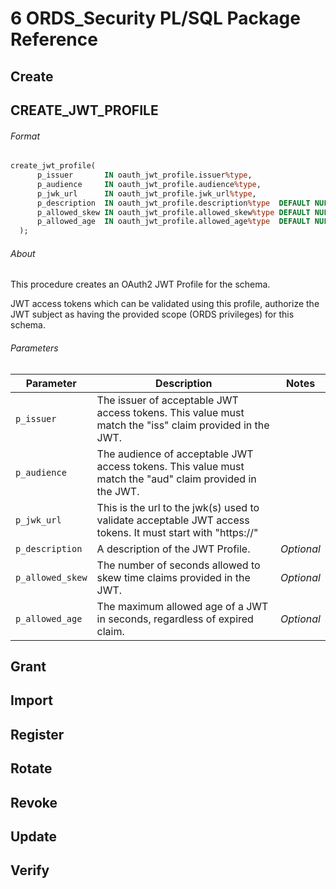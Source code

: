 <!-- Example pandoc 3-implicit-parameters.md -f markdown -t docx -o 3-implicit-parameters.md.docx -->

<!-- https://oracle-my.sharepoint.com/personal/tulika_das_oracle_com/_layouts/15/onedrive.aspx?csf=1&web=1&e=7EGLVb&CID=a41001e8%2D3a7e%2D403f%2D9234%2D713d44bb73d6&id=%2Fpersonal%2Ftulika%5Fdas%5Foracle%5Fcom%2FDocuments%2FTD%20Projects%2FORDS%20Doc%20Revamp%202023&FolderCTID=0x0120004335BE87777DC644A1BD73BDB63CA75D&view=0 -->

# 6 ORDS_Security PL/SQL Package Reference

<!-- Need about section -->

## Create

## CREATE_JWT_PROFILE

###### Format

```sql
create_jwt_profile(
      p_issuer       IN oauth_jwt_profile.issuer%type,
      p_audience     IN oauth_jwt_profile.audience%type,
      p_jwk_url      IN oauth_jwt_profile.jwk_url%type,
      p_description  IN oauth_jwt_profile.description%type  DEFAULT NULL,
      p_allowed_skew IN oauth_jwt_profile.allowed_skew%type DEFAULT NULL,
      p_allowed_age  IN oauth_jwt_profile.allowed_age%type  DEFAULT NULL
  );
```

###### About

This procedure creates an OAuth2 JWT Profile for the schema.

JWT access tokens which can be validated using this profile, authorize the JWT subject as having the provided scope (ORDS privileges) for this schema.

###### Parameters

| Parameter | Description | Notes |
| --------- | ----------- | ----- |
| `p_issuer` |The issuer of acceptable JWT access tokens. This value must match the "iss" claim provided in the JWT.||
| `p_audience` | The audience of acceptable JWT access tokens. This value must match the "aud" claim provided in the JWT.||
| `p_jwk_url`| This is the url to the jwk(s) used to validate acceptable JWT access tokens. It must start with "https://"|||
| `p_description`| A description of the JWT Profile.| *Optional*|
| `p_allowed_skew` |The number of seconds allowed to skew time claims provided in the JWT.|*Optional*|
| `p_allowed_age` |The maximum allowed age  of a JWT in seconds, regardless of  expired claim.|*Optional*|

## Grant

## Import

## Register

## Rotate

## Revoke

## Update

## Verify